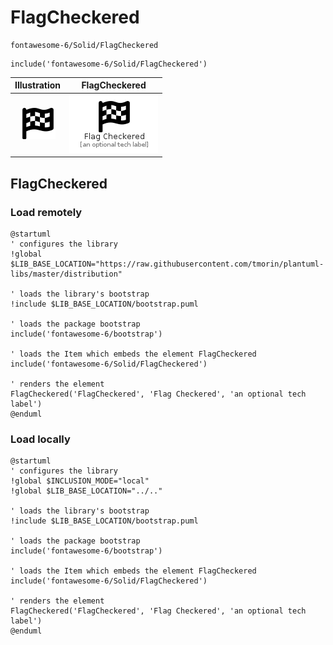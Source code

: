 # FlagCheckered


```text
fontawesome-6/Solid/FlagCheckered
```

```text
include('fontawesome-6/Solid/FlagCheckered')
```



| Illustration | FlagCheckered |
| :---: | :---: |
| ![illustration for Illustration](../../fontawesome-6/Solid/FlagCheckered.png) | ![illustration for FlagCheckered](../../fontawesome-6/Solid/FlagCheckered.Local.png) |




## FlagCheckered

### Load remotely
```plantuml
@startuml
' configures the library
!global $LIB_BASE_LOCATION="https://raw.githubusercontent.com/tmorin/plantuml-libs/master/distribution"

' loads the library's bootstrap
!include $LIB_BASE_LOCATION/bootstrap.puml

' loads the package bootstrap
include('fontawesome-6/bootstrap')

' loads the Item which embeds the element FlagCheckered
include('fontawesome-6/Solid/FlagCheckered')

' renders the element
FlagCheckered('FlagCheckered', 'Flag Checkered', 'an optional tech label')
@enduml
```

### Load locally
```plantuml
@startuml
' configures the library
!global $INCLUSION_MODE="local"
!global $LIB_BASE_LOCATION="../.."

' loads the library's bootstrap
!include $LIB_BASE_LOCATION/bootstrap.puml

' loads the package bootstrap
include('fontawesome-6/bootstrap')

' loads the Item which embeds the element FlagCheckered
include('fontawesome-6/Solid/FlagCheckered')

' renders the element
FlagCheckered('FlagCheckered', 'Flag Checkered', 'an optional tech label')
@enduml
```

